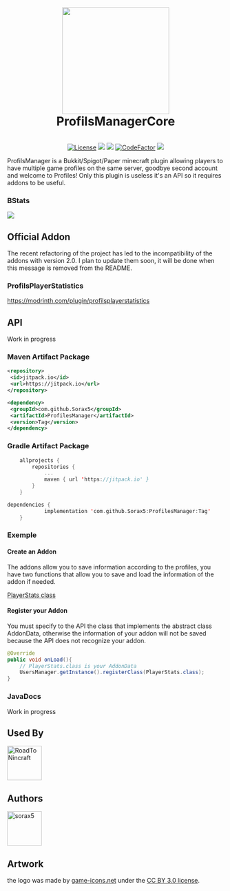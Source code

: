 <h1 align="center">
  <img width="248" height="248" src="https://raw.githubusercontent.com/Sorax5/ProfilsManagerCore/master/logo.png">
  <br>ProfilsManagerCore</br>
</h1>

<div align="center">
  <img>
  
[![License](https://img.shields.io/badge/License-Apache_2.0-blue.svg)](https://opensource.org/licenses/Apache-2.0)
[![](https://img.shields.io/bstats/servers/15930?label=bStats)](https://bstats.org/plugin/bukkit/ProfilsManagerCore/15930)
[![](https://img.shields.io/github/stars/Sorax5/ProfilesManager.svg?label=Stars&logo=github)](https://github.com/Sorax5/ProfilesManager/stargazers)
[![CodeFactor](https://www.codefactor.io/repository/github/sorax5/profilesmanager/badge)](https://www.codefactor.io/repository/github/sorax5/profilesmanager)
![](https://img.shields.io/badge/environment-server-orangered?style=flat-square)
</div>

ProfilsManager is a Bukkit/Spigot/Paper minecraft plugin allowing players to have multiple game profiles on the same server, goodbye second account and welcome to Profiles! Only this plugin is useless it's an API so it requires addons to be useful.

### BStats
[![](https://bstats.org/signatures/bukkit/ProfilsManagerCore.svg)](https://bstats.org/plugin/bukkit/ProfilsManagerCore/15930)

## Official Addon
The recent refactoring of the project has led to the incompatibility of the addons with version 2.0.
I plan to update them soon, it will be done when this message is removed from the README.
### ProfilsPlayerStatistics
https://modrinth.com/plugin/profilsplayerstatistics

## API
Work in progress
### Maven Artifact Package

```xml
<repository>
 <id>jitpack.io</id>
 <url>https://jitpack.io</url>
</repository>
```

```xml
<dependency>
 <groupId>com.github.Sorax5</groupId>
 <artifactId>ProfilesManager</artifactId>
 <version>Tag</version>
</dependency>
```

### Gradle Artifact Package

```kotlin
	allprojects {
		repositories {
			...
			maven { url 'https://jitpack.io' }
		}
	}
```

```kotlin
dependencies {
	        implementation 'com.github.Sorax5:ProfilesManager:Tag'
	}
```

### Exemple
#### Create an Addon

The addons allow you to save information according to the profiles, you have two functions that allow you to save and load the information of the addon if needed.

[PlayerStats class](./statistics/src/main/java/fr/soraxdubbing/profilesplayerstatistics/PlayerStats.java)

#### Register your Addon

You must specify to the API the class that implements the abstract class AddonData, otherwise the information of your addon will not be saved because the API does not recognize your addon.

```java
@Override
public void onLoad(){
    // PlayerStats.class is your AddonData
    UsersManager.getInstance().registerClass(PlayerStats.class);
}
```

### JavaDocs

Work in progress

## Used By

<a href="https://github.com/Studio-Leblanc-RoadToNincraft"><img src="https://avatars.githubusercontent.com/Studio-Leblanc-RoadToNincraft" title="RoadToNincraft" width="80" height="80"></a>

## Authors

<a href="https://github.com/sorax5"><img src="https://avatars.githubusercontent.com/sorax5" title="sorax5" width="80" height="80"></a>

## Artwork
the logo was made by <a href="game-icons.net">game-icons.net</a> under the <a href="https://creativecommons.org/licenses/by/3.0/">CC BY 3.0 license</a>.


